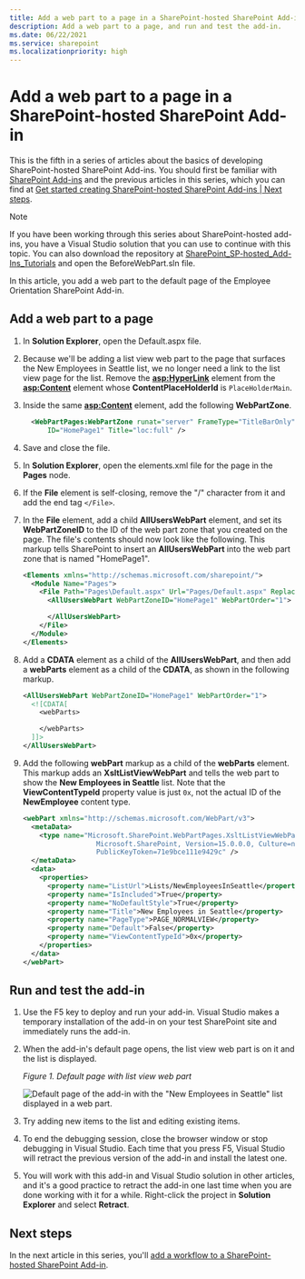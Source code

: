```yaml
---
title: Add a web part to a page in a SharePoint-hosted SharePoint Add-in
description: Add a web part to a page, and run and test the add-in.
ms.date: 06/22/2021
ms.service: sharepoint
ms.localizationpriority: high
---
```


# Add a web part to a page in a SharePoint-hosted SharePoint Add-in

This is the fifth in a series of articles about the basics of developing SharePoint-hosted SharePoint Add-ins. You should first be familiar with [SharePoint Add-ins](sharepoint-add-ins.md) and the previous articles in this series, which you can find at [Get started creating SharePoint-hosted SharePoint Add-ins | Next steps](get-started-creating-sharepoint-hosted-sharepoint-add-ins.md#next-steps).

> [!NOTE]
> If you have been working through this series about SharePoint-hosted add-ins, you have a Visual Studio solution that you can use to continue with this topic. You can also download the repository at [SharePoint_SP-hosted_Add-Ins_Tutorials](https://github.com/OfficeDev/SharePoint_SP-hosted_Add-Ins_Tutorials) and open the BeforeWebPart.sln file.

In this article, you add a web part to the default page of the Employee Orientation SharePoint Add-in.

## Add a web part to a page

1. In **Solution Explorer**, open the Default.aspx file.
1. Because we'll be adding a list view web part to the page that surfaces the New Employees in Seattle list, we no longer need a link to the list view page for the list. Remove the **<asp:HyperLink>** element from the **<asp:Content>** element whose **ContentPlaceHolderId** is `PlaceHolderMain`.
1. Inside the same **<asp:Content>** element, add the following **WebPartZone**.

    ```XML
      <WebPartPages:WebPartZone runat="server" FrameType="TitleBarOnly"
          ID="HomePage1" Title="loc:full" />
    ```

1. Save and close the file.
1. In **Solution Explorer**, open the elements.xml file for the page in the **Pages** node.
1. If the **File** element is self-closing, remove the "/" character from it and add the end tag `</File>`.
1. In the **File** element, add a child **AllUsersWebPart** element, and set its **WebPartZoneID** to the ID of the web part zone that you created on the page. The file's contents should now look like the following. This markup tells SharePoint to insert an **AllUsersWebPart** into the web part zone that is named "HomePage1".

    ```xml
    <Elements xmlns="http://schemas.microsoft.com/sharepoint/">
      <Module Name="Pages">
        <File Path="Pages\Default.aspx" Url="Pages/Default.aspx" ReplaceContent="TRUE" >
          <AllUsersWebPart WebPartZoneID="HomePage1" WebPartOrder="1">

          </AllUsersWebPart>
        </File>
      </Module>
    </Elements>

    ```

1. Add a **CDATA** element as a child of the **AllUsersWebPart**, and then add a **webParts** element as a child of the **CDATA**, as shown in the following markup.

    ```xml
    <AllUsersWebPart WebPartZoneID="HomePage1" WebPartOrder="1">
      <![CDATA[
        <webParts>

        </webParts>
      ]]>
    </AllUsersWebPart>
    ```

1. Add the following **webPart** markup as a child of the **webParts** element. This markup adds an **XsltListViewWebPart** and tells the web part to show the **New Employees in Seattle** list. Note that the **ViewContentTypeId** property value is just `0x`, not the actual ID of the **NewEmployee** content type.

    ```xml
    <webPart xmlns="http://schemas.microsoft.com/WebPart/v3">
      <metaData>
        <type name="Microsoft.SharePoint.WebPartPages.XsltListViewWebPart,
                      Microsoft.SharePoint, Version=15.0.0.0, Culture=neutral,
                      PublicKeyToken=71e9bce111e9429c" />
      </metaData>
      <data>
        <properties>
          <property name="ListUrl">Lists/NewEmployeesInSeattle</property>
          <property name="IsIncluded">True</property>
          <property name="NoDefaultStyle">True</property>
          <property name="Title">New Employees in Seattle</property>
          <property name="PageType">PAGE_NORMALVIEW</property>
          <property name="Default">False</property>
          <property name="ViewContentTypeId">0x</property>
        </properties>
      </data>
    </webPart>
    ```

## Run and test the add-in

1. Use the F5 key to deploy and run your add-in. Visual Studio makes a temporary installation of the add-in on your test SharePoint site and immediately runs the add-in.
1. When the add-in's default page opens, the list view web part is on it and the list is displayed.

    *Figure 1. Default page with list view web part*

    ![Default page of the add-in with the "New Employees in Seattle" list displayed in a web part.](../images/31e8e4b1-e2e6-416b-b360-9979a1f16fc7.PNG)

1. Try adding new items to the list and editing existing items.
1. To end the debugging session, close the browser window or stop debugging in Visual Studio. Each time that you press F5, Visual Studio will retract the previous version of the add-in and install the latest one.
1. You will work with this add-in and Visual Studio solution in other articles, and it's a good practice to retract the add-in one last time when you are done working with it for a while. Right-click the project in **Solution Explorer** and select **Retract**.

## Next steps

In the next article in this series, you'll [add a workflow to a SharePoint-hosted SharePoint Add-in](add-a-workflow-to-a-sharepoint-hosted-sharepoint-add-in.md).
